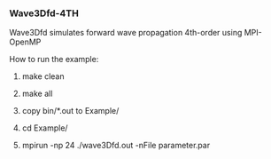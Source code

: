 ### Wave3Dfd-4TH ###
Wave3Dfd simulates forward wave propagation 4th-order using MPI-OpenMP

How to run the example:

1) make clean

2) make all

3) copy bin/*.out to Example/

4) cd Example/

5) mpirun -np 24 ./wave3Dfd.out -nFile parameter.par
